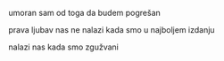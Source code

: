 umoran sam od
toga da budem
pogrešan

prava ljubav nas ne nalazi
kada smo u najboljem izdanju

nalazi nas kada smo
zgužvani

